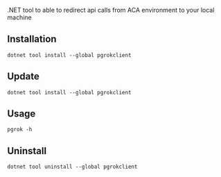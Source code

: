.NET tool to able to redirect api calls from ACA environment to your local machine

## Installation

```shell
dotnet tool install --global pgrokclient
```

## Update

```shell
dotnet tool install --global pgrokclient
```


## Usage

```shell
pgrok -h
```

## Uninstall

```shell
dotnet tool uninstall --global pgrokclient
```